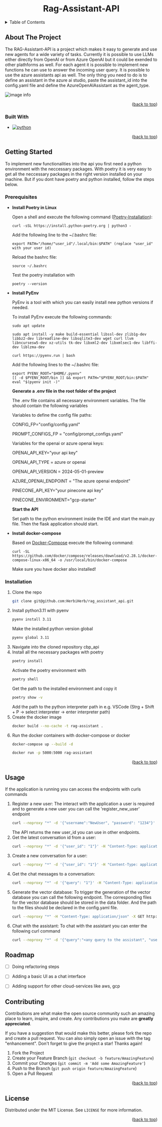 <!-- Improved compatibility of back to top link: See: https://github.com/othneildrew/Best-README-Template/pull/73 -->
<a id="readme-top"></a>
<!--
*** Thanks for checking out the Best-README-Template. If you have a suggestion
*** that would make this better, please fork the repo and create a pull request
*** or simply open an issue with the tag "enhancement".
*** Don't forget to give the project a star!
*** Thanks again! Now go create something AMAZING! :D
-->



<!-- PROJECT SHIELDS -->
<!--
*** I'm using markdown "reference style" links for readability.
*** Reference links are enclosed in brackets [ ] instead of parentheses ( ).
*** See the bottom of this document for the declaration of the reference variables
*** for contributors-url, forks-url, etc. This is an optional, concise syntax you may use.
*** https://www.markdownguide.org/basic-syntax/#reference-style-links
-->
<!-- [![Contributors][contributors-shield]][contributors-url]
[![Forks][forks-shield]][forks-url]
[![Stargazers][stars-shield]][stars-url]
[![Issues][issues-shield]][issues-url]
[![MIT License][license-shield]][license-url]
[![LinkedIn][linkedin-shield]][linkedin-url] -->



<!-- PROJECT LOGO -->
<br />
<div align="center">
  <!-- <a href="https://github.com/github_username/repo_name">
    <img src="images/logo.png" alt="Logo" width="80" height="80">
  </a> -->

<h1 align="center">Rag-Assistant-API</h1>

  <!-- <p align="center">
    An interface to calculate an individual price for a customer
    <br />
    <a href="https://github.com/github_username/repo_name"><strong>Explore the docs »</strong></a>
    <br />
    <br />
    <a href="https://github.com/github_username/repo_name">View Demo</a>
    ·
    <a href="https://github.com/github_username/repo_name/issues/new?labels=bug&template=bug-report---.md">Report Bug</a>
    ·
    <a href="https://github.com/github_username/repo_name/issues/new?labels=enhancement&template=feature-request---.md">Request Feature</a>
  </p> -->
</div>



<!-- TABLE OF CONTENTS -->
<details>
  <summary>Table of Contents</summary>
  <ol>
    <li>
      <a href="#about-the-project">About The Project</a>
      <ul>
        <li><a href="#built-with">Built With</a></li>
      </ul>
    </li>
    <li>
      <a href="#getting-started">Getting Started</a>
      <ul>
        <li><a href="#prerequisites">Prerequisites</a></li>
        <li><a href="#installation">Installation</a></li>
      </ul>
    </li>
    <li><a href="#usage">Usage</a></li>
    <!-- <li><a href="#structure">Structure</a></li> -->
    <li><a href="#roadmap">Roadmap</a></li>
    <li><a href="#contributing">Contributing</a></li>
    <!-- <li><a href="#license">License</a></li> -->
    <!-- <li><a href="#contact">Contact</a></li> -->
    <!-- <li><a href="#acknowledgments">Acknowledgments</a></li> -->
  </ol>
</details>



<!-- ABOUT THE PROJECT -->
## About The Project

<!-- [![Product Name Screen Shot][product-screenshot]](https://example.com) -->

The RAG-Assistant-API is a project which makes it easy to generate and use new agents for a wide variety of tasks. Currently it is possible to use LLMs  either directly from OpenAI or from Azure OpenAI but it could be exended to other plathforms as well. For each agent it is possible to implement new functions he can use to answer the incoming user query. It is possible to use the azure assistants api as well. The only thing you need to do is to define an assistant in the azure ai studio,  paste the assistant_id into the config.yaml file and define the AzureOpenAIAssistant as the agent_type.

![image info](src/readme_images/Chatbot-Architecture.png)


<p align="right">(<a href="#readme-top">back to top</a>)</p>



### Built With

* [![python](https://img.shields.io/badge/Python-3.9-3776AB.svg?style=flat&logo=python&logoColor=white)](https://www.python.org)
<!-- * [![React][React.js]][React-url]
* [![Vue][Vue.js]][Vue-url]
* [![Angular][Angular.io]][Angular-url]
* [![Svelte][Svelte.dev]][Svelte-url]
* [![Laravel][Laravel.com]][Laravel-url]
* [![Bootstrap][Bootstrap.com]][Bootstrap-url]
* [![JQuery][JQuery.com]][JQuery-url] -->

<p align="right">(<a href="#readme-top">back to top</a>)</p>



<!-- GETTING STARTED -->
## Getting Started

To implement new functionalities into the api you first need a python environment with the neccessary packages. With poetry it is very easy to get all the neccessary packages in the right version installed on your machine. But if you dont have poetry and python installed, follow the steps below.

### Prerequisites

*   <strong>Install Poetry in Linux</strong>

    Open a shell and execute the following command ([Poetry-Installation](https://www.digitalocean.com/community/tutorials/how-to-install-poetry-to-manage-python-dependencies-on-ubuntu-22-04)):
    ```
    curl -sSL https://install.python-poetry.org | python3 -
    ```

    Add the following line to the ~/.bashrc file:
    ```
    export PATH="/home/"user_id"/.local/bin:$PATH" (replace "user_id" with your user id)
    ```

    Reload the bashrc file: 
    ```
    source ~/.bashrc 
    ```

    Test the poetry installation with 
    ```
    poetry --version
    ```

*   <strong>Install PyEnv</strong>

    PyEnv is a tool with which you can easily install new python versions if needed.

    To install PyEnv execute the following commands:
    ```
    sudo apt update
    ```
    ```
    sudo apt install -y make build-essential libssl-dev zlib1g-dev libbz2-dev libreadline-dev libsqlite3-dev wget curl llvm libncursesw5-dev xz-utils tk-dev libxml2-dev libxmlsec1-dev libffi-dev liblzma-dev
    ```
    ```
    curl https://pyenv.run | bash
    ```

    Add the following lines to the ~/.bashrc file:
    ```
    export PYENV_ROOT="$HOME/.pyenv"
    [[ -d $PYENV_ROOT/bin ]] && export PATH="$PYENV_ROOT/bin:$PATH"
    eval "$(pyenv init -)"
    ```

    <strong>Generate a .env file in the root folder of the project</strong>

    The .env file contains all necessary environment variables. The file should contain the following variables


    Variables to define the config file paths:

    CONFIG_FP="config/config.yaml"

    PROMPT_CONFIGS_FP = "config/prompt_configs.yaml"


    Variables for the openai or azure openai keys:

    OPENAI_API_KEY="your api key"

    OPENAI_API_TYPE = azure or openai

    OPENAI_API_VERSION = 2024-05-01-preview

    AZURE_OPENAI_ENDPOINT = "The azure openai endpoint"

    PINECONE_API_KEY="your pinecone api key"

    PINECONE_ENVIRONMENT="gcp-starter"


    <strong>Start the API</strong>

    Set path to the python environment inside the IDE and start the main.py file. Then the flask application should start. 

*   <strong>Install docker-compose</strong>

    Based on [Docker-Compose](https://docs.docker.com/compose/install/standalone/) execute the following command:
    ```
    curl -SL https://github.com/docker/compose/releases/download/v2.28.1/docker-compose-linux-x86_64 -o /usr/local/bin/docker-compose
    ```

    Make sure you have docker also installed!

### Installation

1. Clone the repo
   ```sh
   git clone git@github.com:HerbiHerb/rag_assistant_api.git
   ```
2. Install python3.11 with pyenv
   ```sh
   pyenv install 3.11
   ```
   Make the installed python version global
   ```sh
   pyenv global 3.11
   ```
3. Navigate into the cloned repository cbp_api
4. Install all the necessary packages with poetry
    ```sh
    poetry install
    ```
    Activate the poetry environment with
    ```sh
    poetry shell
    ```
    Get the path to the installed environment and copy it
    ```sh
    poetry show -v
    ```
    Add the path to the python interpreter path in e.g. VSCode (Strg + Shift + P -> select interpreter -> enter interpreter path)
5.  Create the docker image
    ```sh
    docker build --no-cache -t rag-assistant .
    ```
6. Run the docker containers with docker-compose or docker
   ```sh
   docker-compose up --build -d
   ```
   ```sh
   docker run -p 5000:5000 rag-assistant
   ```

<p align="right">(<a href="#readme-top">back to top</a>)</p>



<!-- USAGE EXAMPLES -->
## Usage

If the application is running you can access the endpoints with curls commands

1.  Register a new user:
    The interact with the application a user is required and to generate a new user you can call the 'register_new_user' endpoint
    ```sh
    curl --noproxy "*" -d '{"username":"NewUser", "password": "1234"}' -H "Content-Type: application/json" -X POST http://localhost:5000/register_new_user
    ```
    The API returns the new user_id you can use in other endpoints.
2.  Get the latest conversation id from a user: 
    ```sh
    curl --noproxy "*" -d '{"user_id": "1"}' -H "Content-Type: application/json" -X POST http://localhost:5000/get_latest_conv_id
    ```
3.  Create a new conversation for a user: 
    ```sh
    curl --noproxy "*" -d '{"user_id": "1"}' -H "Content-Type: application/json" -X POST http://localhost:5000/create_new_conversation
    ```
4.  Get the chat messages to a conversation: 
    ```sh
    curl --noproxy "*" -d '{"query": "1"}' -H "Content-Type: application/json" -X POST http://localhost:5000/get_chat_messages
    ```
5.  Generate the vector database: 
    To trigger the generation of the vector database you can call the following endpoint. The corresponding files for the vector database should be stored in the data folder. And the path to the files should be declared in the config.yaml file.
    ```sh
    curl --noproxy "*" -H "Content-Type: application/json" -X GET http://localhost:5000/generate_vector_db
    ```
6.  Chat with the assistant:
    To chat with the assistant you can enter the following curl command
    ```sh
    curl --noproxy "*" -d '{"query":"<any query to the assistant", "user_id":1}' -H "Content-Type: application/json" -X POST http://localhost:5000/execute_rag
    ```

<!-- ROADMAP -->
## Roadmap

- [ ] Doing refactoring steps
- [ ] Adding a basic UI as a chat interface
- [ ] Adding support for other cloud-services like aws, gcp


<!-- CONTRIBUTING -->
## Contributing

Contributions are what make the open source community such an amazing place to learn, inspire, and create. Any contributions you make are **greatly appreciated**.

If you have a suggestion that would make this better, please fork the repo and create a pull request. You can also simply open an issue with the tag "enhancement".
Don't forget to give the project a star! Thanks again!

1. Fork the Project
2. Create your Feature Branch (`git checkout -b feature/AmazingFeature`)
3. Commit your Changes (`git commit -m 'Add some AmazingFeature'`)
4. Push to the Branch (`git push origin feature/AmazingFeature`)
5. Open a Pull Request

<p align="right">(<a href="#readme-top">back to top</a>)</p>



<!-- LICENSE -->
## License

Distributed under the MIT License. See `LICENSE` for more information.

<p align="right">(<a href="#readme-top">back to top</a>)</p>



<!-- CONTACT -->
<!-- ## Contact

Dennis Herbrik - dennisherbrik1988@gmail.com -->

<!-- Project Link: [https://github.com/github_username/repo_name](https://github.com/github_username/repo_name) -->

<!-- <p align="right">(<a href="#readme-top">back to top</a>)</p> -->



<!-- ACKNOWLEDGMENTS -->
<!-- ## Acknowledgments

* []()
* []()
* []()

<p align="right">(<a href="#readme-top">back to top</a>)</p> -->



<!-- MARKDOWN LINKS & IMAGES -->
<!-- https://www.markdownguide.org/basic-syntax/#reference-style-links -->
[contributors-shield]: https://img.shields.io/github/contributors/github_username/repo_name.svg?style=for-the-badge
[contributors-url]: https://github.com/github_username/repo_name/graphs/contributors
[forks-shield]: https://img.shields.io/github/forks/github_username/repo_name.svg?style=for-the-badge
[forks-url]: https://github.com/github_username/repo_name/network/members
[stars-shield]: https://img.shields.io/github/stars/github_username/repo_name.svg?style=for-the-badge
[stars-url]: https://github.com/github_username/repo_name/stargazers
[issues-shield]: https://img.shields.io/github/issues/github_username/repo_name.svg?style=for-the-badge
[issues-url]: https://github.com/github_username/repo_name/issues
[license-shield]: https://img.shields.io/github/license/github_username/repo_name.svg?style=for-the-badge
[license-url]: https://github.com/github_username/repo_name/blob/master/LICENSE.txt
[linkedin-shield]: https://img.shields.io/badge/-LinkedIn-black.svg?style=for-the-badge&logo=linkedin&colorB=555
[linkedin-url]: https://linkedin.com/in/linkedin_username
[product-screenshot]: images/screenshot.png
[Next.js]: https://img.shields.io/badge/next.js-000000?style=for-the-badge&logo=nextdotjs&logoColor=white
[Next-url]: https://nextjs.org/
[React.js]: https://img.shields.io/badge/React-20232A?style=for-the-badge&logo=react&logoColor=61DAFB
[React-url]: https://reactjs.org/
[Vue.js]: https://img.shields.io/badge/Vue.js-35495E?style=for-the-badge&logo=vuedotjs&logoColor=4FC08D
[Vue-url]: https://vuejs.org/
[Angular.io]: https://img.shields.io/badge/Angular-DD0031?style=for-the-badge&logo=angular&logoColor=white
[Angular-url]: https://angular.io/
[Svelte.dev]: https://img.shields.io/badge/Svelte-4A4A55?style=for-the-badge&logo=svelte&logoColor=FF3E00
[Svelte-url]: https://svelte.dev/
[Laravel.com]: https://img.shields.io/badge/Laravel-FF2D20?style=for-the-badge&logo=laravel&logoColor=white
[Laravel-url]: https://laravel.com
[Bootstrap.com]: https://img.shields.io/badge/Bootstrap-563D7C?style=for-the-badge&logo=bootstrap&logoColor=white
[Bootstrap-url]: https://getbootstrap.com
[JQuery.com]: https://img.shields.io/badge/jQuery-0769AD?style=for-the-badge&logo=jquery&logoColor=white
[JQuery-url]: https://jquery.com 


